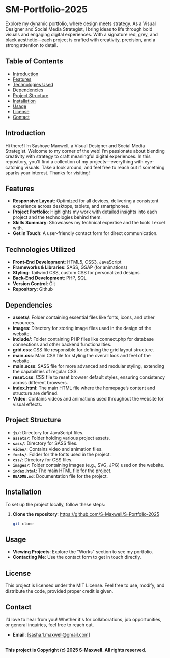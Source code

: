 # SM-Portfolio-2025
Explore my dynamic portfolio, where design meets strategy. As a Visual Designer and Social Media Strategist, I bring ideas to life through bold visuals and engaging digital experiences. With a signature red, grey, and black aesthetic—each project is crafted with creativity, precision, and a strong attention to detail.

## **Table of Contents**
- [Introduction](#introduction)
- [Features](#features)
- [Technologies Used](#technologies-used)
- [Dependencies](#dependencies)
- [Project Structure](#project-structure)
- [Installation](#installation)
- [Usage](#usage)
- [License](#license)
- [Contact](#contact)

## **Introduction**
Hi there! I’m Sashoye Maxwell, a Visual Designer and Social Media Strategist. Welcome to my corner of the web! I’m passionate about blending creativity with strategy to craft meaningful digital experiences. In this repository, you'll find a collection of my projects—everything with eye-catching visuals. Take a look around, and feel free to reach out if something sparks your interest. Thanks for visiting!

## **Features**  
- **Responsive Layout**: Optimized for all devices, delivering a consistent experience across desktops, tablets, and smartphones.  
- **Project Portfolio**: Highlights my work with detailed insights into each project and the technologies behind them.  
- **Skills Summary**: Showcases my technical expertise and the tools I excel with.  
- **Get in Touch**: A user-friendly contact form for direct communication.  

## **Technologies Utilized**  
- **Front-End Development**: HTML5, CSS3, JavaScript  
- **Frameworks & Libraries**: SASS, GSAP (for animations)  
- **Styling**: Tailwind CSS, custom CSS for personalized designs  
- **Back-End Development**: PHP, SQL  
- **Version Control**: Git  
- **Repository**: Github

## **Dependencies** 
- **assets/**: Folder containing essential files like fonts, icons, and other resources.
- **images**: Directory for storing image files used in the design of the website.
- **include/**: Folder containing PHP files like connect.php for database connections and other backend functionalities.
- **grid.css**: CSS file responsible for defining the grid layout structure. 
- **main.css**: Main CSS file for styling the overall look and feel of the website.  
- **main.scss**: SASS file for more advanced and modular styling, extending the capabilities of regular CSS.  
- **reset.css**: CSS file to reset browser default styles, ensuring consistency across different browsers.
- **index.html**: The main HTML file where the homepage’s content and structure are defined.
- **Video**: Contains videos and animations used throughout the website for visual effects.  

## **Project Structure**  
- **`js/`**: Directory for JavaScript files.  
- **`assets/`**: Folder holding various project assets.  
- **`sass/`**: Directory for SASS files.  
- **`video/`**: Contains video and animation files.  
- **`fonts/`**: Folder for the fonts used in the project.  
- **`css/`**: Directory for CSS files.  
- **`images/`**: Folder containing images (e.g., SVG, JPG) used on the website.  
- **`index.html`**: The main HTML file for the project.  
- **`README.md`**: Documentation file for the project.  


## **Installation**  
To set up the project locally, follow these steps:  

1. **Clone the repository**:  https://github.com/S-Maxwell/S-Portfolio-2025
   ```bash
   git clone 
   ```  

## **Usage**  
- **Viewing Projects**: Explore the "Works" section to see my portfolio.  
- **Contacting Me**: Use the contact form to get in touch directly.  

## **License**  
This project is licensed under the MIT License. Feel free to use, modify, and distribute the code, provided proper credit is given.  

## **Contact**  
I’d love to hear from you! Whether it's for collaborations, job opportunities, or general inquiries, feel free to reach out.

- **Email**: [sasha.1.maxwell@gmail.com]

<br>
<b>This project is Copyright (c) 2025 S-Maxwell. All rights reserved.</b>